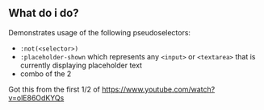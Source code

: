 ## What do i do?
Demonstrates usage of the following pseudoselectors:
- `:not(<selector>)`
- `:placeholder-shown` which represents any `<input>` or `<textarea>` that is currently displaying placeholder text
- combo of the 2

Got this from the first 1/2 of https://www.youtube.com/watch?v=olE86OdKYQs